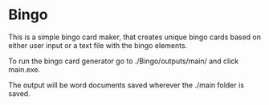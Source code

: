 # Bingo
 
This is a simple bingo card maker, that creates unique bingo cards based on either user input or a text file with the bingo elements.

To run the bingo card generator go to ./Bingo/outputs/main/ and click main.exe.

The output will be word documents saved wherever the ./main folder is saved.

